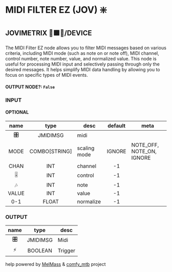 # MIDI FILTER EZ (JOV) ❇️

## JOVIMETRIX 🔺🟩🔵/DEVICE

The MIDI Filter EZ node allows you to filter MIDI messages based on various criteria, including MIDI mode (such as note on or note off), MIDI channel, control number, note number, value, and normalized value. This node is useful for processing MIDI input and selectively passing through only the desired messages. It helps simplify MIDI data handling by allowing you to focus on specific types of MIDI events.

#### OUTPUT NODE?: `False`

### INPUT

#### OPTIONAL

name|type|desc|default|meta
:---:|:---:|---|:---:|---
🎛️| JMIDIMSG | midi |  | 
MODE| COMBO[STRING] | scaling mode | IGNORE | NOTE_OFF, NOTE_ON, IGNORE
CHAN| INT | channel | -1 | 
🎚️| INT | control | -1 | 
🎶| INT | note | -1 | 
VALUE| INT | value | -1 | 
0-1| FLOAT | normalize | -1 | 

### OUTPUT

name|type|desc
:---:|:---:|---
🎛️| JMIDIMSG | Midi 
⚡| BOOLEAN | Trigger 

help powered by [MelMass](https://github.com/melMass) & [comfy_mtb](https://github.com/melMass/comfy_mtb) project